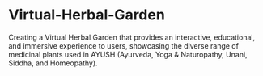 # Virtual-Herbal-Garden
Creating a Virtual Herbal Garden that provides an interactive, educational, and immersive experience to users, showcasing the diverse range of medicinal plants used in AYUSH (Ayurveda, Yoga &amp; Naturopathy, Unani, Siddha, and Homeopathy).
